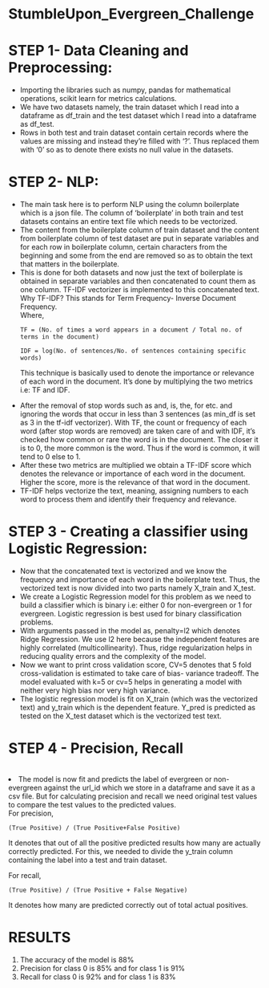 # StumbleUpon_Evergreen_Challenge

<h1>STEP 1- Data Cleaning and Preprocessing:</h1>
<ul>
<li>Importing the libraries such as numpy, pandas for mathematical operations, scikit learn for metrics calculations.</li>
<li>We have two datasets namely, the train dataset which I read into a dataframe as df_train and the test dataset which I read into a dataframe as df_test.</li>
<li>Rows in both test and train dataset contain certain records where the values are missing  and instead they’re filled with ‘?’. Thus replaced them with ‘0’ so as to denote there exists no null value in the datasets.</li>
</ul>
<h1>STEP 2- NLP:</h1>
<ul>
<li>The main task here is to perform NLP using the column boilerplate which is a json file. The column of ‘boilerplate’ in both train and test datasets contains an entire text file which needs to be vectorized.</li>
<li>The content from the boilerplate column of train dataset and the content from boilerplate column of test dataset are put in separate variables and for each row in boilerplate column, certain characters from the beginning and some from the end are removed so as to obtain the text  that matters in the boilerplate.</li>
<li>This is done for both datasets and now just the text of boilerplate is obtained in separate variables and then concatenated to count them as one column.
TF-IDF vectorizer is implemented to this concatenated text. Why TF-IDF? This stands for Term Frequency- Inverse Document Frequency.</li>
Where,<br>
			
  
    TF = (No. of times a word appears in a document / Total no. of terms in the document)
			
    IDF = log(No. of sentences/No. of sentences containing specific words) 
    
This technique is basically used to denote the importance or relevance of each word in the document. It’s done by multiplying the two metrics i.e: TF and IDF. <br>

<li>After the removal of stop words such as and, is, the, for etc. and ignoring the words that occur in less than 3 sentences (as min_df is set as 3 in the tf-idf vectorizer). 
With TF, the count or frequency of each word (after stop words are removed) are taken care of and with IDF, it’s checked how common or rare the word is in the document. The closer it is to 0, the more common is the word. Thus if the word is common, it will tend to 0 else to 1.</li>
<li>After these two metrics are multiplied we obtain a TF-IDF score which denotes the relevance or importance of each word in the document. Higher the score, more is the relevance of that word in the document.</li>
<li>TF-IDF helps vectorize the text, meaning, assigning numbers to each word to process them and identify their frequency and relevance.</li>
</ul>
<h1>STEP 3 - Creating a classifier using Logistic Regression:</h1>
<ul>
<li>Now that the concatenated text is vectorized and we know the frequency and importance of each word in the boilerplate text. Thus, the vectorized text is now divided into two parts namely X_train and X_test.</li>
<li>We create a Logistic Regression model for this problem as we need to build a classifier which is binary i.e: either 0 for non-evergreen or 1 for evergreen. Logistic regression is best used for binary classification problems.</li>
<li>With arguments passed in the model as, penalty=l2 which denotes Ridge Regression. We use l2 here because the independent features are highly correlated (multicollinearity). Thus, ridge regularization helps in reducing quality errors and the complexity of the model.</li>
<li>Now we want to print cross validation score, CV=5 denotes that 5 fold cross-validation is estimated to take care of bias- variance tradeoff. The model evaluated with k=5 or cv=5 helps in generating a model with neither very high bias nor very high variance.</li>
<li>The logistic regression model is fit on X_train (which was the vectorized text) and y_train which is the dependent feature.
  Y_pred is predicted as tested on the X_test dataset which is the vectorized test text.</li>
</ul>
<h1>STEP 4 - Precision, Recall</h1><br>
<li>The model is now fit and predicts the label of evergreen or non-evergreen against the url_id which we store in a dataframe and save it as a csv file.
But for calculating precision and recall we need original test values to compare the test values to the predicted values.</li>
For precision,<br>

    (True Positive) / (True Positive+False Positive)

It denotes that out of all the positive predicted results how many are actually correctly predicted. For this, we needed to divide the y_train column containing the label into a test and train dataset. <br>

For recall,<br>

	(True Positive) / (True Positive + False Negative)
It denotes how many are predicted correctly out of total actual positives.<br>


<h1>RESULTS</h1>
<ol>
<li>The accuracy of the model is 88%</li>
<li>Precision for class 0 is 85% and for class 1 is 91%</li>
<li>Recall for class 0 is 92% and for class 1 is 83%</li></ol>
